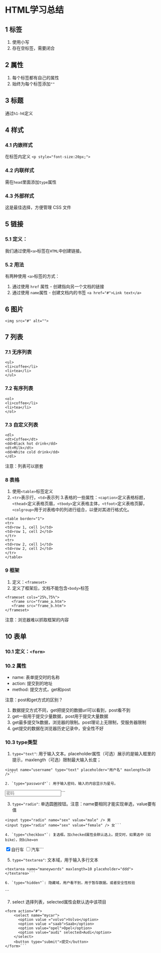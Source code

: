 # HTML学习总结

## 1 标签

1.  使用小写
2.  存在空标签，需要闭合

## 2 属性

1.  每个标签都有自己的属性
2.  始终为每个标签添加`""`

## 3 标题

通过`h1-h6`定义

## 4 样式

### 4.1 内嵌样式

在标签内定义
`<p style="font-size:20px;">`

### 4.2 内联样式

需在`head`里面添加`type`属性

### 4.3 外部样式

这是最佳选择，方便管理 CSS 文件

## 5 链接

### 5.1 定义：

我们通过使用`<a>`标签在`HTML`中创建链接。

### 5.2 用法

有两种使用 `<a>`标签的方式：

1.  通过使用 `href` 属性 - 创建指向另一个文档的链接
2.  通过使用 `name`属性 - 创建文档内的书签
`<a href="#">Link text</a>`

## 6 图片

`<img src="#" alt="">`

## 7 列表

### 7.1 无序列表

```
<ul>
<li>coffee</li>
<li>tea</li>   
</ul> 

```
### 7.2 有序列表

```
<ol>
<li>coffee</li>
<li>tea</li>    
</ol>

```
### 7.3 自定义列表
```
<dl>
<dt>Coffee</dt>
<dd>Black hot drink</dd>
<dt>Milk</dt>
<dd>White cold drink</dd>
</dl>

```
注意：列表可以嵌套

### 8 表格

1. 使用`<table>`标签定义
2. `<tr>`表示行，`<td>`表示列
3.表格的一些属性：`<caption>`定义表格标题，`<thead>`定义表格页眉，`<tbody>`定义表格主体，`<tfoot>`定义表格页脚，`<colgroup>`用于对表格中的列进行组合，以便对其进行格式化。

```
<table border="1">
<tr>
<td>row 1, cell 1</td>
<td>row 1, cell 2</td>
</tr>
<tr>
<td>row 2, cell 1</td>
<td>row 2, cell 2</td>
</tr>
</table>

```
### 9 框架
1. 定义：`<frameset>`
2. 定义了框架后，文档不能包含`<body>`标签
```
<frameset cols="25%,75%">
   <frame src="frame_a.htm">
   <frame src="frame_b.htm">
</frameset>
```
注意：浏览器难以抓取框架的内容

## 10 表单
### 10.1 定义：`<form>`
### 10.2 属性

- name: 表单提交时的名称
- action: 提交到的地址
- method: 提交方式，get和post

注意：post和get方式的区别？ 
1. 数据提交方式不同，get把提交的数据url可以看到，post看不到 
2. get一般用于提交少量数据，post用于提交大量数据 
3. get最多提交1k数据，浏览器的限制。post理论上无限制，受服务器限制 
4. get提交的数据在浏览器历史记录中，安全性不好

### 10.3 type类型
1. `type="text"`: 用于输入文本。placeholder属性（可选）展示的是输入框里的提示，maxlength（可选）限制最大输入长度；
<!-- 要加上name -->
```
<input name="username" type="text" placeholder="用户名" maxlength=10 />```

2. `type="password"`: 用于输入密码，输入的内容显示为星号。
```
<input name="password" type="password" placeholder="密码" />```

3. `type="radio"`: 单选圆圈按钮。注意：name要相同才能实现单选，value要有值
```
<input type="radio" name="sex" value="male" /> 男
<input type="radio" name="sex" value="female" /> 女```

4. `type="checkbox"`: 复选框。加checked属性会默认选上。提交时，如果选中（如bike），则bike=on
```
<input type="checkbox" name="bike"  checked/>自行车
<input type="checkbox" name="car" />汽车```

5. `type="textarea"`: 文本域，用于输入多行文本
```
<textarea name="maneywords" maxlength=10 placeholder="ddd"></textarea>```

6. `type="hidden"`: 隐藏域，用户看不到，用于暂存数据。或者安全性校验
```
<input name="url_delete" type="hidden" value="/delete.php" />
<input name="csrf_token" type="hidden" value="12312312" />```

7. select
选择列表，selected属性会默认选中该项目
```
<form action="#"> 
    <select name="mycar">
      <option value ="volvo">Volvo</option>
      <option value ="saab">Saab</option>
      <option value="opel">Opel</option>
      <option value="audi" selected>Audi</option>
    </select>
    <button type="submit">提交</button>
</form>```